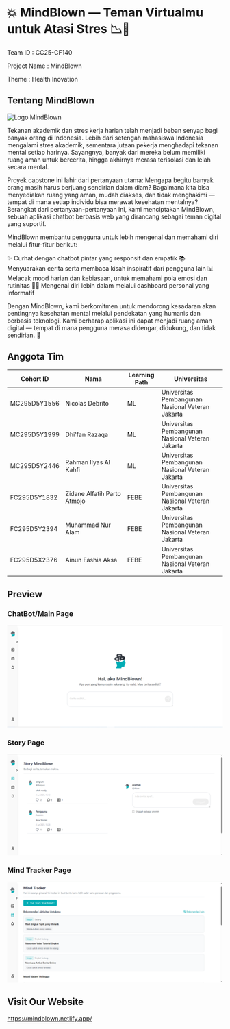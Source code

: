 # 💥 MindBlown — Teman Virtualmu untuk Atasi Stres 📉🧠

Team ID         :   CC25-CF140

Project Name    :   MindBlown

Theme           :   Health Inovation

## Tentang MindBlown
![Logo MindBlown](https://github.com/MindBlownDBS/.github/blob/main/Logo%20MindBlown.png)

Tekanan akademik dan stres kerja harian telah menjadi beban senyap bagi banyak orang di Indonesia. Lebih dari setengah mahasiswa Indonesia mengalami stres akademik, sementara jutaan pekerja menghadapi tekanan mental setiap harinya. Sayangnya, banyak dari mereka belum memiliki ruang aman untuk bercerita, hingga akhirnya merasa terisolasi dan lelah secara mental.

Proyek capstone ini lahir dari pertanyaan utama: Mengapa begitu banyak orang masih harus berjuang sendirian dalam diam? Bagaimana kita bisa menyediakan ruang yang aman, mudah diakses, dan tidak menghakimi — tempat di mana setiap individu bisa merawat kesehatan mentalnya? Berangkat dari pertanyaan-pertanyaan ini, kami menciptakan MindBlown, sebuah aplikasi chatbot berbasis web yang dirancang sebagai teman digital yang suportif.

MindBlown membantu pengguna untuk lebih mengenal dan memahami diri melalui fitur-fitur berikut:

✨ Curhat dengan chatbot pintar yang responsif dan empatik
📚 Menyuarakan cerita serta membaca kisah inspiratif dari pengguna lain
📊 Melacak mood harian dan kebiasaan, untuk memahami pola emosi dan rutinitas
🧑‍💼 Mengenal diri lebih dalam melalui dashboard personal yang informatif

Dengan MindBlown, kami berkomitmen untuk mendorong kesadaran akan pentingnya kesehatan mental melalui pendekatan yang humanis dan berbasis teknologi. Kami berharap aplikasi ini dapat menjadi ruang aman digital — tempat di mana pengguna merasa didengar, didukung, dan tidak sendirian. 🌱

## Anggota Tim
Cohort ID | Nama | Learning Path | Universitas
---------|------|---------------|---------
MC295D5Y1556 | Nicolas Debrito | ML |Universitas Pembangunan Nasional Veteran Jakarta
MC295D5Y1999 | Dhi'fan Razaqa | ML |Universitas Pembangunan Nasional Veteran Jakarta
MC295D5Y2446 | Rahman Ilyas Al Kahfi | ML |Universitas Pembangunan Nasional Veteran Jakarta
FC295D5Y1832 | Zidane Alfatih Parto Atmojo | FEBE | Universitas Pembangunan Nasional Veteran Jakarta
FC295D5Y2394 | Muhammad Nur Alam | FEBE | Universitas Pembangunan Nasional Veteran Jakarta
FC295D5X2376 | Ainun Fashia Aksa | FEBE | Universitas Pembangunan Nasional Veteran Jakarta

## Preview

### ChatBot/Main Page
![ChatBot/Main Page MindBlown](https://github.com/MindBlownDBS/Frontend-MindBlown/blob/main/src/public/images/screenshots/Mindblown_001.png)

### Story Page
![Story Page MindBlown](https://github.com/MindBlownDBS/Frontend-MindBlown/blob/main/src/public/images/screenshots/Mindblown_002.png)

### Mind Tracker Page
![Mind Tracker Page MindBlown](https://github.com/MindBlownDBS/Frontend-MindBlown/blob/main/src/public/images/screenshots/Mindblown_003.png)

## Visit Our Website

https://mindblown.netlify.app/